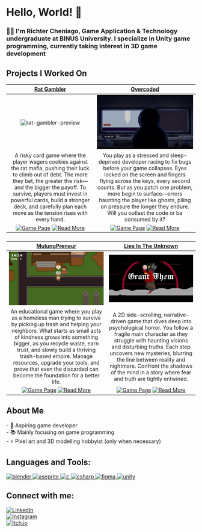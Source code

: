 
<h1 align="left">Hello, World! 👋</h1>
<h3 align="left">👩‍💻  I'm Richter Cheniago, Game Application & Technology undergraduate at BINUS University. I specialize in Unity game programming, currently taking interest in 3D game development </h3>

###

<h2>Projects I Worked On</h2>


| [Rat Gambler](https://rchtr-chn.itch.io/rat-gambler) | [Overcoded](https://rchtr-chn.itch.io/overcoded) |
| :-----------: | :---------: |
|  <img width=100% src="https://github.com/rchtr-chn/Rat-Gambler/raw/main/readme-gifs/gif-1.gif" alt="rat-gambler-preview" /> | <img width=100% src="https://github.com/rchtr-chn/Overcoded/raw/main/readme-gifs/gif-1.gif" alt="overcoded-preview" /> |
| A risky card game where the player wagers cookies against the rat mafia, pushing their luck to climb out of debt. The more they bet, the greater the risk—and the bigger the payoff. To survive, players must invest in powerful cards, build a stronger deck, and carefully plan each move as the tension rises with every hand. | You play as a stressed and sleep-deprived developer racing to fix bugs before your game collapses. Eyes locked on the screen and fingers flying across the keys, every second counts. But as you patch one problem, more begin to surface—errors haunting the player like ghosts, piling on pressure the longer they endure. Will you outlast the code or be consumed by it?|
| [![Game Page](https://img.shields.io/badge/play_game-fa5c5c.svg?style=for-the-badge&logo=itch.io&logoColor=white)](https://rchtr-chn.itch.io/rat-gambler) [![Read More](https://img.shields.io/badge/📖_read_more-FFA500.svg?style=for-the-badge&logo=https://www.iconsdb.com/icons/preview/white/literature-xxl.png)](https://github.com/rchtr-chn/Rat-Gambler) | [![Game Page](https://img.shields.io/badge/play_game-fa5c5c.svg?style=for-the-badge&logo=itch.io&logoColor=white)](https://rchtr-chn.itch.io/overcoded) [![Read More](https://img.shields.io/badge/📖_read_more-FFA500.svg?style=for-the-badge&logo=https://www.iconsdb.com/icons/preview/white/literature-xxl.png)](https://github.com/rchtr-chn/Overcoded) |

###

| [MulungPreneur](https://wi1wil.itch.io/mulungpreneur) | [Lies In The Unknown](https://rchtr-chn.itch.io/lies-in-the-unknown) |
| :-----------: | :-----------------: |
| <img src="https://github.com/wi1wil/MulungPreneur/raw/main/Assets/ReadMe/mulung1.gif" alt="mulungpreneur-preview" /> | <img src="https://github.com/rchtr-chn/Lies-in-The-Unknown/raw/main/readme-gifs/gif-1.gif" alt="lies-in-the-unknown-preview" /> |
| An educational game where you play as a homeless man trying to survive by picking up trash and helping your neighbors. What starts as small acts of kindness grows into something bigger, as you recycle waste, earn trust, and slowly build a thriving trash-based empire. Manage resources, upgrade your tools, and prove that even the discarded can become the foundation for a better life. | A 2D side-scrolling, narrative-driven game that dives deep into psychological horror. You follow a fragile main character as they struggle with haunting visions and disturbing truths. Each step uncovers new mysteries, blurring the line between reality and nightmare. Confront the shadows of the mind in a story where fear and truth are tightly entwined. |
| [![Game Page](https://img.shields.io/badge/play_game-fa5c5c.svg?style=for-the-badge&logo=itch.io&logoColor=white)](https://wi1wil.itch.io/mulungpreneur) [![Read More](https://img.shields.io/badge/📖_read_more-FFA500.svg?style=for-the-badge&logo=https://www.iconsdb.com/icons/preview/white/literature-xxl.png)](https://github.com/wi1wil/MulungPreneur) | [![Game Page](https://img.shields.io/badge/play_game-fa5c5c.svg?style=for-the-badge&logo=itch.io&logoColor=white)](https://rchtr-chn.itch.io/lies-in-the-unknown) [![Read More](https://img.shields.io/badge/📖_read_more-FFA500.svg?style=for-the-badge&logo=https://www.iconsdb.com/icons/preview/white/literature-xxl.png)](https://github.com/rchtr-chn/Lies-In-The-Unknown)

###

<h2> About Me</h2>

<p align="left">- 🔭 Aspiring game developer
  <br>- 📚 Mainly focusing on game programming
  <br>- ⚡ Pixel art and 3D modelling hobbyist (only when necessary)
</p>

###

<h2 align="left">Languages and Tools:</h2>
<p align="left"> 
  <a href="https://www.blender.org/" target="_blank" rel="noreferrer"> <img src="https://upload.wikimedia.org/wikipedia/commons/thumb/0/0c/Blender_logo_no_text.svg/512px-Blender_logo_no_text.svg.png?20210507122249" alt="blender" width="40" height="40"/> </a> 
  <a href="https://www.aseprite.org/" target="_blank" rel="noreferrer"> <img src="https://www.rw-designer.com/icon-image/22556-64x64x4.png" alt="aseprite" width="40" height="40"/> </a> 
  <a href="https://www.cprogramming.com/" target="_blank" rel="noreferrer"> <img src="https://upload.wikimedia.org/wikipedia/commons/thumb/1/18/C_Programming_Language.svg/380px-C_Programming_Language.svg.png?20201031132917" alt="c" width="40" height="40"/> </a> 
  <a href="https://www.w3schools.com/cs/" target="_blank" rel="noreferrer"> <img src="https://uxwing.com/wp-content/themes/uxwing/download/brands-and-social-media/c-sharp-programming-language-icon.png" alt="csharp" width="40" height="40"/> </a> 
  <a href="https://www.figma.com/" target="_blank" rel="noreferrer"> <img src="https://www.vectorlogo.zone/logos/figma/figma-icon.svg" alt="figma" width="40" height="40"/> </a> 
  <a href="https://unity.com/" target="_blank" rel="noreferrer"> <img src="https://cdn.brandfetch.io/idEc0EPR9J/w/400/h/400/theme/dark/icon.jpeg?c=1bxid64Mup7aczewSAYMX&t=1667820720681" alt="unity" width="40" height="40"/> </a> 
</p>

###

<h2 align="left">Connect with me:</h2>

[![LinkedIn](https://custom-icon-badges.demolab.com/badge/Richter_Cheniago-0A66C2?logo=linkedin-white&logoColor=fff)](https://www.linkedin.com/in/richter-cheniago-42b1b828a/) <br/>
[![Instagram](https://img.shields.io/badge/rchtr.chn-%23E4405F.svg?logo=Instagram&logoColor=white)](https://www.instagram.com/rchtr.chn/) <br/>
[![Itch.io](https://img.shields.io/badge/rchtr--chn-fa5c5c.svg?logo=itch.io&logoColor=white)](https://rchtr-chn.itch.io/) <br/>
</p>

